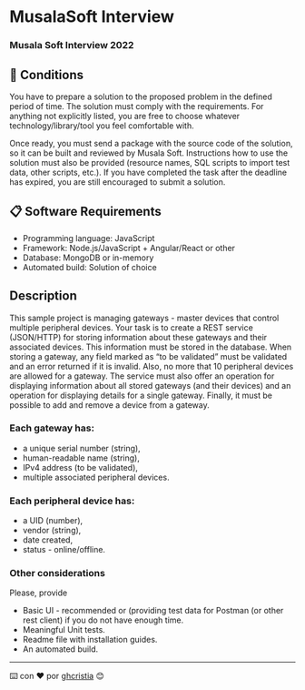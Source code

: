# MusalaSoft Interview
### Musala Soft Interview 2022

## 📄 Conditions
You have to prepare a solution to the proposed problem in the defined period of time. The solution must comply with the requirements. For anything not explicitly listed, you are free to choose whatever technology/library/tool you feel comfortable with.

Once ready, you must send a package with the source code of the solution, so it can be built and reviewed by Musala Soft. Instructions how to use the solution must also be provided (resource names, SQL scripts to import test data, other scripts, etc.).
If you have completed the task after the deadline has expired, you are still encouraged to submit a solution.

## 📋 Software Requirements 
* Programming language: JavaScript
* Framework: Node.js/JavaScript + Angular/React or other  
* Database: MongoDB or in-memory
* Automated build: Solution of choice

## Description
This sample project is managing gateways - master devices that control multiple peripheral devices.
Your task is to create a REST service (JSON/HTTP) for storing information about these gateways and their associated devices. This information must be stored in the database.
When storing a gateway, any field marked as “to be validated” must be validated and an error returned if it is invalid. Also, no more that 10 peripheral devices are allowed for a gateway.
The service must also offer an operation for displaying information about all stored gateways (and their devices) and an operation for displaying details for a single gateway. Finally, it must be possible to add and remove a device from a gateway.

### Each gateway has:
* a unique serial number (string),
* human-readable name (string),
* IPv4 address (to be validated),
* multiple associated peripheral devices.

###  Each peripheral device has:
* a UID (number),
* vendor (string),
* date created,
* status - online/offline.
### Other considerations
Please, provide
* Basic UI - recommended or (providing test data for Postman (or other rest client) if you do not have enough time.
* Meaningful Unit tests.
* Readme file with installation guides.
* An automated build.

---
⌨️ con ❤️ por [ghcristia](https://www.linkedin.com/in/gustavo-hurtado-cristia-b68195117) 😊
